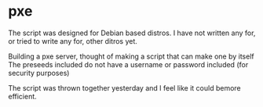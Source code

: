 # pxe
The script was designed for Debian based distros. I have not written any for, or tried to write any for, other ditros yet.

Building a pxe server, thought of making a script that can make one by itself
The preseeds included do not have a username or password included (for security purposes)

The script was thrown together yesterday and I feel like it could bemore efficient.
